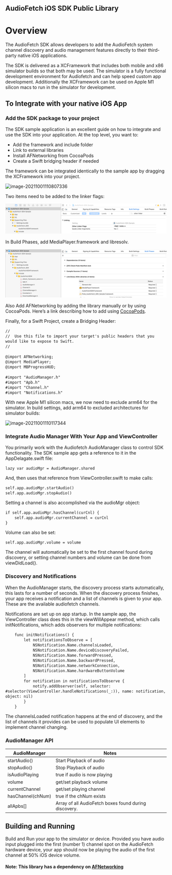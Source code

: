 
## AudioFetch iOS SDK Public Library 

# Overview
The AudioFetch SDK allows developers to add the AudioFetch system channel discovery and audio management features directly to their third- party native iOS applications.

The SDK is delivered as a XCFramework that includes both mobile and x86 simulator builds so that both may be used. The simulator is a fully functional development environment for Audiofetch and can help speed custom app development. Additionally the XCFramework can be used on Apple M1 silicon macs to run in the simulator for development.

## To Integrate with your native iOS App
### Add the SDK package to your project

The SDK sample application is an excellent guide on how to integrate and use the SDK into your application. At the top level, you want to:

- Add the framework and include folder
- Link to external libraries
- Install AFNetworking from CocoaPods
- Create a Swift bridging header if needed

The framework can be integrated identically to the sample app by dragging the XCFramework into your project.

![image-20211001110807336](/Users/morgan/shared/mojolabs/projects/audiofetch/audiofetch_dev/af_mobile/ios-audiofetch-sdk-public-library/images/README/image-20211001110807336.png)

Two items need to be added to the linker flags:

![Linker Flags](images/README/linkerFlags.png)

In Build Phases, add MediaPlayer.framework and libresolv. 

![Build Phases](images/README/linkWithBinary.png)

Also Add AFNetworking by adding the library manually or by using CocoaPods. Here’s a link describing how to add using [CocoaPods](https://cocoapods.org/pods/AFNetworking).

Finally, for a Swift Project, create a Bridging Header:

````
//
//  Use this file to import your target's public headers that you would like to expose to Swift.
//

@import AFNetworking;
@import MediaPlayer;
@import MBProgressHUD;

#import "AudioManager.h"
#import "Apb.h"
#import "Channel.h"
#import "Notifications.h"
````

With new Apple M1 silicon macs, we now need to exclude arm64 for the simulator. In build settings, add arm64 to excluded architectures for simulator builds:

![image-20211001110117344](/Users/morgan/shared/mojolabs/projects/audiofetch/audiofetch_dev/af_mobile/ios-audiofetch-sdk-public-library/images/README/image-20211001110117344.png)

### 

### Integrate Audio Manager With Your App and ViewController

You primarily work with the Audiofetch AudioManager class to control SDK functionality. The SDK sample app gets a reference to it in the AppDelagate.swift file:

    lazy var audioMgr = AudioManager.shared


And, then uses that reference from ViewController.swift to make calls:

    self.app.audioMgr.startAudio()
    self.app.audioMgr.stopAudio()

Setting a channel is also accomplished via the audioMgr object:

    if self.app.audioMgr.hasChannel(curCnl) {
        self.app.audioMgr.currentChannel = curCnl
    }

Volume can also be set:

    self.app.audioMgr.volume = volume

The channel will automatically be set to the first channel found during discovery, or setting channel numbers and volume can be done from viewDidLoad().


### Discovery and Notifications

When the AudioManager starts, the discovery process starts automatically, this lasts for a number of seconds. When the discovery process finishes, your app receives a notification and a list of channels is given to your app. These are the available audiofetch channels.

Notifications are set up on app startup. In the sample app, the ViewController class does this in the viewWillAppear method, which calls initNotifications, which adds observers for multiple notifications:

````
    func initNotifications() {
        let notificationsToObserve = [
            NSNotification.Name.channelsLoaded,
            NSNotification.Name.deviceDiscoveryFailed,
            NSNotification.Name.forwardPressed,
            NSNotification.Name.backwardPressed,
            NSNotification.Name.networkConnection,
            NSNotification.Name.hardwareButtonVolume
        ]
        for notification in notificationsToObserve {
            notify.addObserver(self, selector: #selector(ViewController.handleNotifications(_:)), name: notification, object: nil)
        }
    }
````

The channelsLoaded notification happens at the end of discovery, and the list of channels it provides can be used to populate UI elements to implement channel changing.



### AudioManager API

| AudioManager | Notes |
| ------------ | ----- |
| startAudio() | Start Playback of audio |
| stopAudio() | Stop Playback of audio |
| isAudioPlaying | true if audio is now playing |
| volume | get/set playback volume |
| currentChannel | get/set playing channel |
| hasChannel(chNum) | true if the chNum exists | 
| allApbs[] | Array of all AudioFetch boxes found during discovery. |


## Building and Running

Build and Run your app to the simulator or device. Provided you have audio input plugged into the first (number 1) channel spot on the AudioFetch hardware device, your app should now be playing the audio of the first channel at 50% iOS device volume.

#### Note: This library has a dependency on [AFNetworking](https://cocoapods.org/pods/AFNetworking)



